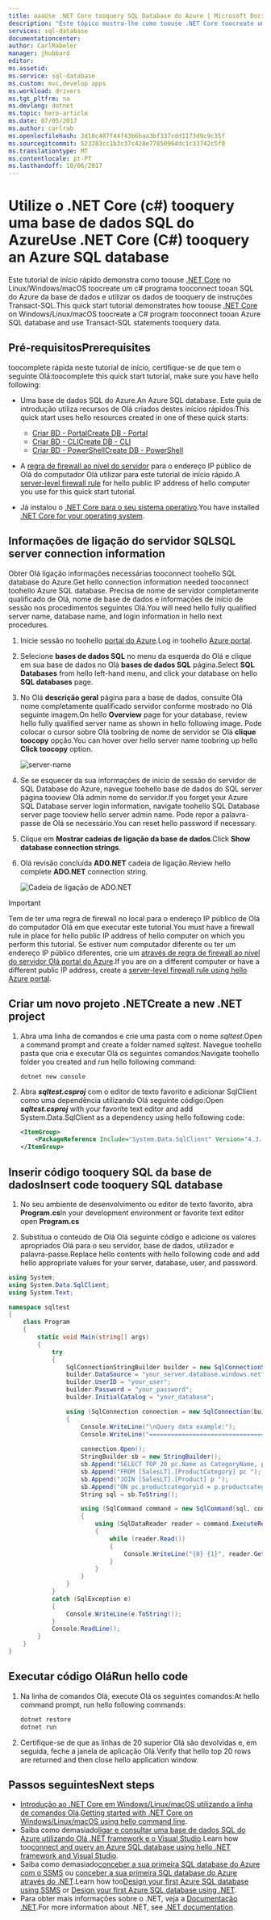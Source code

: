 ```yaml
---
title: aaaUse .NET Core tooquery SQL Database do Azure | Microsoft Docs
description: "Este tópico mostra-lhe como toouse .NET Core toocreate um programa que liga tooan SQL Database do Azure e consultar com instruções Transact-SQL."
services: sql-database
documentationcenter: 
author: CarlRabeler
manager: jhubbard
editor: 
ms.assetid: 
ms.service: sql-database
ms.custom: mvc,develop apps
ms.workload: drivers
ms.tgt_pltfrm: na
ms.devlang: dotnet
ms.topic: hero-article
ms.date: 07/05/2017
ms.author: carlrab
ms.openlocfilehash: 2d10c407f44f43b6baa3bf337cdd1173d9c9c35f
ms.sourcegitcommit: 523283cc1b3c37c428e77850964dc1c33742c5f0
ms.translationtype: MT
ms.contentlocale: pt-PT
ms.lasthandoff: 10/06/2017
---
```

# <a name="use-net-core-c-tooquery-an-azure-sql-database"></a><span data-ttu-id="8cfc9-103">Utilize o .NET Core (c#) tooquery uma base de dados SQL do Azure</span><span class="sxs-lookup"><span data-stu-id="8cfc9-103">Use .NET Core (C#) tooquery an Azure SQL database</span></span>

<span data-ttu-id="8cfc9-104">Este tutorial de início rápido demonstra como toouse [.NET Core](https://www.microsoft.com/net/) no Linux/Windows/macOS toocreate um c# programa tooconnect tooan SQL do Azure da base de dados e utilizar os dados de tooquery de instruções Transact-SQL.</span><span class="sxs-lookup"><span data-stu-id="8cfc9-104">This quick start tutorial demonstrates how toouse [.NET Core](https://www.microsoft.com/net/) on Windows/Linux/macOS toocreate a C# program tooconnect tooan Azure SQL database and use Transact-SQL statements tooquery data.</span></span>

## <a name="prerequisites"></a><span data-ttu-id="8cfc9-105">Pré-requisitos</span><span class="sxs-lookup"><span data-stu-id="8cfc9-105">Prerequisites</span></span>

<span data-ttu-id="8cfc9-106">toocomplete rápida neste tutorial de início, certifique-se de que tem o seguinte Olá:</span><span class="sxs-lookup"><span data-stu-id="8cfc9-106">toocomplete this quick start tutorial, make sure you have hello following:</span></span>

- <span data-ttu-id="8cfc9-107">Uma base de dados SQL do Azure.</span><span class="sxs-lookup"><span data-stu-id="8cfc9-107">An Azure SQL database.</span></span> <span data-ttu-id="8cfc9-108">Este guia de introdução utiliza recursos de Olá criados destes inícios rápidos:</span><span class="sxs-lookup"><span data-stu-id="8cfc9-108">This quick start uses hello resources created in one of these quick starts:</span></span> 

   - [<span data-ttu-id="8cfc9-109">Criar BD - Portal</span><span class="sxs-lookup"><span data-stu-id="8cfc9-109">Create DB - Portal</span></span>](sql-database-get-started-portal.md)
   - [<span data-ttu-id="8cfc9-110">Criar BD - CLI</span><span class="sxs-lookup"><span data-stu-id="8cfc9-110">Create DB - CLI</span></span>](sql-database-get-started-cli.md)
   - [<span data-ttu-id="8cfc9-111">Criar BD - PowerShell</span><span class="sxs-lookup"><span data-stu-id="8cfc9-111">Create DB - PowerShell</span></span>](sql-database-get-started-powershell.md)

- <span data-ttu-id="8cfc9-112">A [regra de firewall ao nível do servidor](sql-database-get-started-portal.md#create-a-server-level-firewall-rule) para o endereço IP público de Olá do computador Olá utilizar para este tutorial de início rápido.</span><span class="sxs-lookup"><span data-stu-id="8cfc9-112">A [server-level firewall rule](sql-database-get-started-portal.md#create-a-server-level-firewall-rule) for hello public IP address of hello computer you use for this quick start tutorial.</span></span>
- <span data-ttu-id="8cfc9-113">Já instalou o [.NET Core para o seu sistema operativo](https://www.microsoft.com/net/core).</span><span class="sxs-lookup"><span data-stu-id="8cfc9-113">You have installed [.NET Core for your operating system](https://www.microsoft.com/net/core).</span></span> 

## <a name="sql-server-connection-information"></a><span data-ttu-id="8cfc9-114">Informações de ligação do servidor SQL</span><span class="sxs-lookup"><span data-stu-id="8cfc9-114">SQL server connection information</span></span>

<span data-ttu-id="8cfc9-115">Obter Olá ligação informações necessárias tooconnect toohello SQL database do Azure.</span><span class="sxs-lookup"><span data-stu-id="8cfc9-115">Get hello connection information needed tooconnect toohello Azure SQL database.</span></span> <span data-ttu-id="8cfc9-116">Precisa de nome de servidor completamente qualificado de Olá, nome de base de dados e informações de início de sessão nos procedimentos seguintes Olá.</span><span class="sxs-lookup"><span data-stu-id="8cfc9-116">You will need hello fully qualified server name, database name, and login information in hello next procedures.</span></span>

1. <span data-ttu-id="8cfc9-117">Inicie sessão no toohello [portal do Azure](https://portal.azure.com/).</span><span class="sxs-lookup"><span data-stu-id="8cfc9-117">Log in toohello [Azure portal](https://portal.azure.com/).</span></span>
2. <span data-ttu-id="8cfc9-118">Selecione **bases de dados SQL** no menu da esquerda do Olá e clique em sua base de dados no Olá **bases de dados SQL** página.</span><span class="sxs-lookup"><span data-stu-id="8cfc9-118">Select **SQL Databases** from hello left-hand menu, and click your database on hello **SQL databases** page.</span></span> 
3. <span data-ttu-id="8cfc9-119">No Olá **descrição geral** página para a base de dados, consulte Olá nome completamente qualificado servidor conforme mostrado no Olá seguinte imagem.</span><span class="sxs-lookup"><span data-stu-id="8cfc9-119">On hello **Overview** page for your database, review hello fully qualified server name as shown in hello following image.</span></span> <span data-ttu-id="8cfc9-120">Pode colocar o cursor sobre Olá toobring de nome de servidor se Olá **clique toocopy** opção.</span><span class="sxs-lookup"><span data-stu-id="8cfc9-120">You can hover over hello server name toobring up hello **Click toocopy** option.</span></span> 

   ![server-name](./media/sql-database-connect-query-dotnet/server-name.png) 

4. <span data-ttu-id="8cfc9-122">Se se esquecer da sua informações de início de sessão do servidor de SQL Database do Azure, navegue toohello base de dados do SQL server página tooview Olá admin nome do servidor.</span><span class="sxs-lookup"><span data-stu-id="8cfc9-122">If you forget your Azure SQL Database server login information, navigate toohello SQL Database server page tooview hello server admin name.</span></span> <span data-ttu-id="8cfc9-123">Pode repor a palavra-passe de Olá se necessário.</span><span class="sxs-lookup"><span data-stu-id="8cfc9-123">You can reset hello password if necessary.</span></span>

5. <span data-ttu-id="8cfc9-124">Clique em **Mostrar cadeias de ligação da base de dados**.</span><span class="sxs-lookup"><span data-stu-id="8cfc9-124">Click **Show database connection strings**.</span></span>

6. <span data-ttu-id="8cfc9-125">Olá revisão concluída **ADO.NET** cadeia de ligação.</span><span class="sxs-lookup"><span data-stu-id="8cfc9-125">Review hello complete **ADO.NET** connection string.</span></span>

    ![Cadeia de ligação de ADO.NET](./media/sql-database-connect-query-dotnet/adonet-connection-string.png)

> [!IMPORTANT]
> <span data-ttu-id="8cfc9-127">Tem de ter uma regra de firewall no local para o endereço IP público de Olá do computador Olá em que executar este tutorial.</span><span class="sxs-lookup"><span data-stu-id="8cfc9-127">You must have a firewall rule in place for hello public IP address of hello computer on which you perform this tutorial.</span></span> <span data-ttu-id="8cfc9-128">Se estiver num computador diferente ou ter um endereço IP público diferentes, crie um [através de regra de firewall ao nível do servidor Olá portal do Azure](sql-database-get-started-portal.md#create-a-server-level-firewall-rule).</span><span class="sxs-lookup"><span data-stu-id="8cfc9-128">If you are on a different computer or have a different public IP address, create a [server-level firewall rule using hello Azure portal](sql-database-get-started-portal.md#create-a-server-level-firewall-rule).</span></span> 
>
  
## <a name="create-a-new-net-project"></a><span data-ttu-id="8cfc9-129">Criar um novo projeto .NET</span><span class="sxs-lookup"><span data-stu-id="8cfc9-129">Create a new .NET project</span></span>

1. <span data-ttu-id="8cfc9-130">Abra uma linha de comandos e crie uma pasta com o nome *sqltest*.</span><span class="sxs-lookup"><span data-stu-id="8cfc9-130">Open a command prompt and create a folder named *sqltest*.</span></span> <span data-ttu-id="8cfc9-131">Navegue toohello pasta que cria e executar Olá os seguintes comandos:</span><span class="sxs-lookup"><span data-stu-id="8cfc9-131">Navigate toohello folder you created and run hello following command:</span></span>

    ```
    dotnet new console
    ```

2. <span data-ttu-id="8cfc9-132">Abra ***sqltest.csproj*** com o editor de texto favorito e adicionar SqlClient como uma dependência utilizando Olá seguinte código:</span><span class="sxs-lookup"><span data-stu-id="8cfc9-132">Open ***sqltest.csproj*** with your favorite text editor and add System.Data.SqlClient as a dependency using hello following code:</span></span>

    ```xml
    <ItemGroup>
        <PackageReference Include="System.Data.SqlClient" Version="4.3.0" />
    </ItemGroup>
    ```

## <a name="insert-code-tooquery-sql-database"></a><span data-ttu-id="8cfc9-133">Inserir código tooquery SQL da base de dados</span><span class="sxs-lookup"><span data-stu-id="8cfc9-133">Insert code tooquery SQL database</span></span>

1. <span data-ttu-id="8cfc9-134">No seu ambiente de desenvolvimento ou editor de texto favorito, abra **Program.cs**</span><span class="sxs-lookup"><span data-stu-id="8cfc9-134">In your development environment or favorite text editor open **Program.cs**</span></span>

2. <span data-ttu-id="8cfc9-135">Substitua o conteúdo de Olá Olá seguinte código e adicione os valores apropriados Olá para o seu servidor, base de dados, utilizador e palavra-passe.</span><span class="sxs-lookup"><span data-stu-id="8cfc9-135">Replace hello contents with hello following code and add hello appropriate values for your server, database, user, and password.</span></span>

```csharp
using System;
using System.Data.SqlClient;
using System.Text;

namespace sqltest
{
    class Program
    {
        static void Main(string[] args)
        {
            try 
            { 
                SqlConnectionStringBuilder builder = new SqlConnectionStringBuilder();
                builder.DataSource = "your_server.database.windows.net"; 
                builder.UserID = "your_user";            
                builder.Password = "your_password";     
                builder.InitialCatalog = "your_database";

                using (SqlConnection connection = new SqlConnection(builder.ConnectionString))
                {
                    Console.WriteLine("\nQuery data example:");
                    Console.WriteLine("=========================================\n");
                    
                    connection.Open();       
                    StringBuilder sb = new StringBuilder();
                    sb.Append("SELECT TOP 20 pc.Name as CategoryName, p.name as ProductName ");
                    sb.Append("FROM [SalesLT].[ProductCategory] pc ");
                    sb.Append("JOIN [SalesLT].[Product] p ");
                    sb.Append("ON pc.productcategoryid = p.productcategoryid;");
                    String sql = sb.ToString();

                    using (SqlCommand command = new SqlCommand(sql, connection))
                    {
                        using (SqlDataReader reader = command.ExecuteReader())
                        {
                            while (reader.Read())
                            {
                                Console.WriteLine("{0} {1}", reader.GetString(0), reader.GetString(1));
                            }
                        }
                    }                    
                }
            }
            catch (SqlException e)
            {
                Console.WriteLine(e.ToString());
            }
            Console.ReadLine();
        }
    }
}
```

## <a name="run-hello-code"></a><span data-ttu-id="8cfc9-136">Executar código Olá</span><span class="sxs-lookup"><span data-stu-id="8cfc9-136">Run hello code</span></span>

1. <span data-ttu-id="8cfc9-137">Na linha de comandos Olá, execute Olá os seguintes comandos:</span><span class="sxs-lookup"><span data-stu-id="8cfc9-137">At hello command prompt, run hello following commands:</span></span>

   ```csharp
   dotnet restore
   dotnet run
   ```

2. <span data-ttu-id="8cfc9-138">Certifique-se de que as linhas de 20 superior Olá são devolvidas e, em seguida, feche a janela de aplicação Olá.</span><span class="sxs-lookup"><span data-stu-id="8cfc9-138">Verify that hello top 20 rows are returned and then close hello application window.</span></span>


## <a name="next-steps"></a><span data-ttu-id="8cfc9-139">Passos seguintes</span><span class="sxs-lookup"><span data-stu-id="8cfc9-139">Next steps</span></span>

- <span data-ttu-id="8cfc9-140">[Introdução ao .NET Core em Windows/Linux/macOS utilizando a linha de comandos Olá](/dotnet/core/tutorials/using-with-xplat-cli).</span><span class="sxs-lookup"><span data-stu-id="8cfc9-140">[Getting started with .NET Core on Windows/Linux/macOS using hello command line](/dotnet/core/tutorials/using-with-xplat-cli).</span></span>
- <span data-ttu-id="8cfc9-141">Saiba como demasiado[ligar e consultar uma base de dados SQL do Azure utilizando Olá .NET framework e o Visual Studio](sql-database-connect-query-dotnet-visual-studio.md).</span><span class="sxs-lookup"><span data-stu-id="8cfc9-141">Learn how too[connect and query an Azure SQL database using hello .NET framework and Visual Studio](sql-database-connect-query-dotnet-visual-studio.md).</span></span>  
- <span data-ttu-id="8cfc9-142">Saiba como demasiado[conceber a sua primeira SQL database do Azure com o SSMS](sql-database-design-first-database.md) ou [conceber a sua primeira SQL database do Azure através do .NET](sql-database-design-first-database-csharp.md).</span><span class="sxs-lookup"><span data-stu-id="8cfc9-142">Learn how too[Design your first Azure SQL database using SSMS](sql-database-design-first-database.md) or [Design your first Azure SQL database using .NET](sql-database-design-first-database-csharp.md).</span></span>
- <span data-ttu-id="8cfc9-143">Para obter mais informações sobre o .NET, veja a [Documentação .NET](https://docs.microsoft.com/dotnet/).</span><span class="sxs-lookup"><span data-stu-id="8cfc9-143">For more information about .NET, see [.NET documentation](https://docs.microsoft.com/dotnet/).</span></span>
